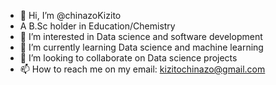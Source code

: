 - 👋 Hi, I’m @chinazoKizito
- A B.Sc holder in Education/Chemistry
- 👀 I’m interested in Data science and software development
- 🌱 I’m currently learning Data science and machine learning
- 💞️ I’m looking to collaborate on Data science projects
- 📫 How to reach me on my email: kizitochinazo@gmail.com
<!---
chinazoKizito/chinazoKizito is a ✨ special ✨ repository because its `README.md` (this file) appears on your GitHub profile.
You can click the Preview link to take a look at your changes.
--->

